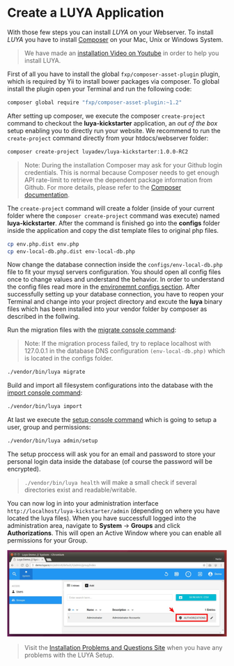 # Create a LUYA Application

With those few steps you can install *LUYA* on your Webserver. To install *LUYA* you have to install [Composer](https://getcomposer.org/doc/00-intro.md#installation-linux-unix-osx) on your Mac, Unix or Windows System.

> We have made an [installation Video on Youtube](https://www.youtube.com/watch?v=7StCJviSGkg) in order to help you install LUYA.

First of all you have to install the global `fxp/composer-asset-plugin` plugin, which is required by Yii to install bower packages via composer. To global install the plugin open your Terminal and run the following code:

```sh
composer global require "fxp/composer-asset-plugin:~1.2"
```

After setting up composer, we execute the composer `create-project` command to checkout the **luya-kickstarter** application, an *out of the box* setup enabling you to directly run your website. We recommend to run the `create-project` command directly from your htdocs/webserver folder:

```sh
composer create-project luyadev/luya-kickstarter:1.0.0-RC2
```

> Note: During the installation Composer may ask for your Github login credentials. This is normal because Composer needs to get enough API rate-limit to retrieve the dependent package information from Github. For more details, please refer to the [Composer documentation](https://getcomposer.org/doc/articles/troubleshooting.md#api-rate-limit-and-oauth-tokens).

The `create-project` command will create a folder (inside of your current folder where the `composer create-project` command was execute) named **luya-kickstarter**. After the command is finished go into the **configs** folder inside the application and copy the dist template files to original php files.

```sh
cp env.php.dist env.php
cp env-local-db.php.dist env-local-db.php
```

Now change the database connection inside the `configs/env-local-db.php` file to fit your mysql servers configuration. You should open all config files once to change values and understand the behavior. In order to understand the config files read more in the [environemnt configs section](install-configs.md). After successfully setting up your database connection, you have to reopen your Terminal and change into your project directory and excute the **luya** binary files which has been installed into your vendor folder by composer as described in the follwing.

Run the migration files with the [migrate console command](luya-console.md):

> Note: If the migration process failed, try to replace localhost with 127.0.0.1 in the database DNS configuration `(env-local-db.php)` which is located in the  configs folder.

```sh
./vendor/bin/luya migrate
```

Build and import all filesystem configurations into the database with the [import console command](luya-console.md):

```sh
./vendor/bin/luya import
```

At last we execute the [setup console command](luya-console.md) which is going to setup a user, group and permissions:

```sh
./vendor/bin/luya admin/setup
```

The setup proccess will ask you for an email and password to store your personal login data inside the database (of course the password will be encrypted).

> `./vendor/bin/luya health` will make a small check if several directories exist and readable/writable.

You can now log in into your administration interface `http://localhost/luya-kickstarter/admin` (depending on where you have located the luya files). When you have successfull logged into the administration area, navigate to **System** -> **Groups** and click **Authorizations**. This will open an Active Window where you can enable all permissions for your Group.

![luya-set-permission](https://raw.githubusercontent.com/luyadev/luya/master/docs/guide/img/luya-install-set-permission.jpg "LUYA Set permissions")

> Visit the [Installation Problems and Questions Site](install-problems.md) when you have any problems with the LUYA Setup.
